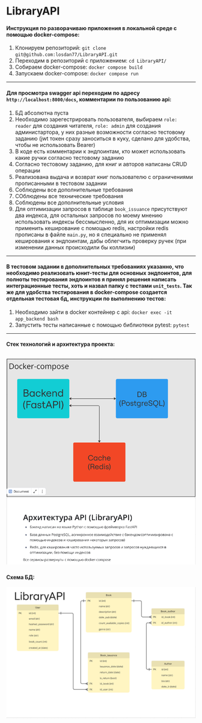 # LibraryAPI

#### Инструкция по разворачиваю приложения в локальной среде с помощью docker-compose:
1. Клонируем репозиторий: `git clone git@github.com:losdan77/LibraryAPI.git`
2. Переходим в репозиторий с приложением: `cd LibraryAPI/`
3. Собираем docker-compose: `docker compose build`
4. Запускаем docker-compose: `docker compose run`
---
#### Для просмотра swagger api переходим по адресу `http://localhost:8000/docs`, комментарии по пользованию api:
1. БД абсолютна пуста
2. Необходимо зарегестрировать пользователя, выбираем `role: reader` для создания читателя, `role: admin` для создания администартора, у них разные возможности согласно тестовому заданию (jwt токен сразу заноситься в куку, сделано для удобства, чтобы не использовать Bearer)
3. В коде есть комментарии к эндпоинтам, кто может использовать какие ручки согласно тестовому заданию
4. Согласно тестовому заданию, для книг и авторов написаны CRUD операции
5. Реализована выдача и возврат книг пользователю с ограничениями прописанными в тестовом задании
6. Соблюдены все дополнительные требования 
7. СОблюдены все технические требования
8. Соблюдены все дополнительные условия
9. Для оптимизации запросов в таблице `book_issuance` присутствуют два индекса, для остальных запросов по моему мнению использовать индексы бессмысленно, для их оптимизации можно применить кеширование с помощью redis, настройки redis прописаны в файле `main.py`, но я специально не применял кеширования к эндпоинтам, дабы облегчить проверку ручек (при изменении данных происходили бы коллизии)
---
#### В тестовом задании в дополнительных требованиях указанно, что необходимо реализовать юнит-тесты для основных эндпоинтов, для полноты тестирования эндпоинтов я принял решения написать интеграционные тесты, хоть и назвал папку с тестами `unit_tests`. Так же для удобства тестирования в docker-compose создается отдельная тестовая бд, инструкции по выполнению тестов:
1. Необходимо зайти в docker контейнер с api: `docker exec -it app_backend bash`
2. Запустить тесты написанные с помощью библиотеки pytest: `pytest`
---
#### Стек технологий и архитектура проекта:
![архитектура](architecture.png)
---
#### Схема БД:
![БД](db.png)